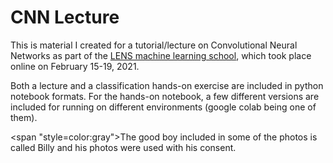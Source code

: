 # CNN Lecture

This is material I created for a tutorial/lecture on Convolutional Neural Networks as part of the [LENS machine learning school](https://lens-initiative.org/2021/03/09/lens-machine-learning-school-2021/), which took place online on February 15-19, 2021.

Both a lecture and a classification hands-on exercise are included in python notebook formats. For the hands-on notebook, a few different versions are included for running on different environments (google colab being one of them).   


<span "style=color:gray">The good boy included in some of the photos is called Billy and his photos were used with his consent.</span>
